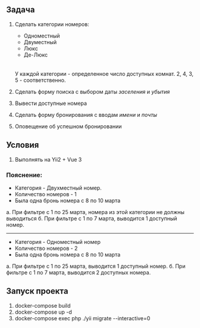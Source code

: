 ## Задача

1. Сделать категории номеров:
   * Одноместный
   * Двуместный
   * Люкс
   * Де-Люкс
   <br>
   <br>
   У каждой категории - определенное число доступных комнат. 2, 4, 3, 5 - соответственно.

2. Сделать форму поиска с выбором даты *заселения* и *убытия*
3. Вывести доступные номера
4. Сделать форму бронирования с вводам *имени* и *почты*
5. Оповещение об успешном бронировании

## Условия
1. Выполнять на Yii2 + Vue 3

### Пояснение:

- Категория - Двухместный номер.
- Количество номеров - 1
- Была одна бронь номера с 8 по 10 марта

а. При фильтре с 1 по 25 марта, номера из этой категории не должны выводиться
б. При фильтре с 1 по 7 марта, выводится 1 доступный номер.

<hr>

- Категория - Одноместный номер
- Количество номеров - 2
- Была одна бронь номера с 8 по 10 марта

а. При фильтре с 1 по 25 марта, выводится 1 доступный номер.
б. При фильтре с 1 по 7 марта, выводится 2 доступных номера.


## Запуск проекта

1. docker-compose build
2. docker-compose up -d
3. docker-compose exec php ./yii migrate --interactive=0

